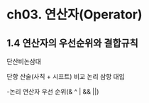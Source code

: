 ch03. 연산자(Operator)
==========================

## 1.4 연산자의 우선순위와 결합규칙

단산비논삼대

단항 산술(사칙 + 시프트) 비교 논리 삼항 대입

-논리 연산자 우선 순위(& ^ | && ||)